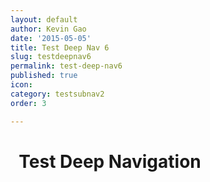 ```yaml
---
layout: default
author: Kevin Gao
date: '2015-05-05'
title: Test Deep Nav 6
slug: testdeepnav6
permalink: test-deep-nav6
published: true
icon: 
category: testsubnav2
order: 3

---
```

# <i class="fa fa-info-circle" aria-hidden="true"></i>&nbsp; Test Deep Navigation